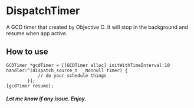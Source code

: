 # DispatchTimer
A GCD timer that created by Objective C. It will stop in the background and resume when app active.

## How to use
```
GCDTimer *gcdTimer = [[GCDTimer alloc] initWithTimeInterval:10 handler:^(dispatch_source_t  _Nonnull timer) {
            // do your schedule things
        }];
[gcdTimer resume];
```
##### Let me know if any issue. Enjoy.
